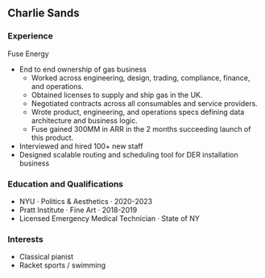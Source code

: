 ## Charlie Sands

### Experience

Fuse Energy

- End to end ownership of gas business
    - Worked across engineering, design, trading, compliance, finance, and operations.
    - Obtained licenses to supply and ship gas in the UK.
    - Negotiated contracts across all consumables and service providers.
    - Wrote product, engineering, and operations specs defining data architecture and business logic.
    - Fuse gained 300MM in ARR in the 2 months succeeding launch of this product.
- Interviewed and hired 100+ new staff
- Designed scalable routing and scheduling tool for DER installation business

### Education and Qualifications

- NYU · Politics & Aesthetics · 2020-2023
- Pratt Institute · Fine Art · 2018-2019
- Licensed Emergency Medical Technician · State of NY

### Interests

- Classical pianist
- Racket sports / swimming
